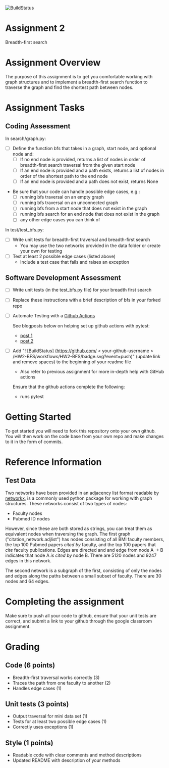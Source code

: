 
![BuildStatus](https://github.com/IJbeasley/HW2-BFS/workflows/Project%20Tests/badge.svg?event=push) 

# Assignment 2
Breadth-first search

# Assignment Overview
The purpose of this assignment is to get you comfortable working with graph structures and to implement a breadth-first search function to traverse the graph and find the shortest path between nodes.

# Assignment Tasks

## Coding Assessment
In search/graph.py:
* [ ] Define the function bfs that takes in a graph, start node, and optional node and:
	* [ ] If no end node is provided, returns a list of nodes in order of breadth-first search traversal from the given start node
	* [ ] If an end node is provided and a path exists, returns a list of nodes in order of the shortest path to the end node
	* [ ] If an end node is provided and a path does not exist, returns None

* Be sure that your code can handle possible edge cases, e.g.:
	* [ ] running bfs traversal on an empty graph
	* [ ] running bfs traversal on an unconnected graph
	* [ ] running bfs from a start node that does not exist in the graph
	* [ ] running bfs search for an end node that does not exist in the graph
	* [ ] any other edge cases you can think of 

In test/test_bfs.py:
* [ ] Write unit tests for breadth-first traversal and breadth-first search 
    * You may use the two networks provided in the data folder or create your own for testing
* [ ] Test at least 2 possible edge cases (listed above)
    *  Include a test case that fails and raises an exception


## Software Development Assessment

* [ ] Write unit tests (in the test_bfs.py file) for your breadth first search
* [ ] Replace these instructions with a brief description of bfs in your forked repo
	
* [ ] Automate Testing with a [Github Actions](https://docs.github.com/en/actions)

	See blogposts below on helping set up github actions with pytest:
	
	* [post 1](https://blog.dennisokeeffe.com/blog/2021-08-08-pytest-with-github-actions)
	* [post 2](https://mattsegal.dev/pytest-on-github-actions.html)

* [ ] Add "! [BuildStatus] (https://github.com/ < your-github-username > /HW2-BFS/workflows/HW2-BFS/badge.svg?event=push)" (update link and remove spaces) to the beginning of your readme file

	* Also refer to previous assignment for more in-depth help with GitHub actions

	Ensure that the github actions complete the following:
	* runs pytest

# Getting Started
To get started you will need to fork this repository onto your own github. You will then work on the code base from your own repo and make changes to it in the form of commits. 

# Reference Information
## Test Data
Two networks have been provided in an adjacency list format readable by [networkx](https://networkx.org/), is a commonly used python package for working with graph structures. These networks consist of two types of nodes:
* Faculty nodes 
* Pubmed ID nodes

However, since these are both stored as strings, you can treat them as equivalent nodes when traversing the graph. The first graph ("citation_network.adjlist") has nodes consisting of all BMI faculty members, the top 100 Pubmed papers *cited by* faculty, and the top 100 papers that *cite* faculty publications. Edges are directed and and edge from node A -> B indicates that node A *is cited by* node B. There are 5120 nodes and 9247 edges in this network.

The second network is a subgraph of the first, consisting of only the nodes and edges along the paths between a small subset of faculty. There are 30 nodes and 64 edges.

# Completing the assignment
Make sure to push all your code to github, ensure that your unit tests are correct, and submit a link to your github through the google classroom assignment.

# Grading

## Code (6 points)
* Breadth-first traversal works correctly (3)
* Traces the path from one faculty to another (2)
* Handles edge cases (1)

## Unit tests (3 points)
* Output traversal for mini data set (1)
* Tests for at least two possible edge cases (1)
* Correctly uses exceptions (1)

## Style (1 points)
* Readable code with clear comments and method descriptions
* Updated README with description of your methods

